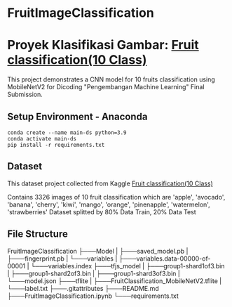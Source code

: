 # FruitImageClassification
 
# Proyek Klasifikasi Gambar: [Fruit classification(10 Class)](https://www.kaggle.com/datasets/karimabdulnabi/fruit-classification10-class)

This project demonstrates a CNN model for 10 fruits classification using MobileNetV2 for Dicoding "Pengembangan Machine Learning" Final Submission.

## Setup Environment - Anaconda
```
conda create --name main-ds python=3.9
conda activate main-ds
pip install -r requirements.txt
```

## Dataset
This dataset project collected from Kaggle [Fruit classification(10 Class)](https://www.kaggle.com/datasets/karimabdulnabi/fruit-classification10-class)

Contains 3326 images of 10 fruit classification which are 'apple', 'avocado', 'banana', 'cherry', 'kiwi', 'mango', 'orange', 'pinenapple', 'watermelon', 'strawberries'
Dataset splitted by 80% Data Train, 20% Data Test

## File Structure
FruitImageClassification
├───Model
|   ├───saved_model.pb
|   ├───fingerprint.pb
|   └───variables
|       ├───variables.data-00000-of-00001
|       └───variables.index
├───tfjs_model
|   ├───group1-shard1of3.bin
|   ├───group1-shard2of3.bin
|   ├───group1-shard3of3.bin
|   └───model.json
├───tflite
|   ├───FruitClassification_MobileNetV2.tflite
|   └───label.txt
├───.gitattributes
├───README.md
├───FruitImageClassification.ipynb
└───requirements.txt
